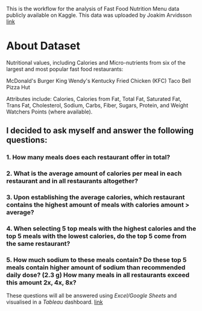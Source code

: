 This is the workflow for the analysis of Fast Food Nutrition Menu data publicly available on Kaggle. This data was uploaded by Joakim Arvidsson [link](https://www.kaggle.com/datasets/joebeachcapital/fast-food?resource=download)

# About Dataset

Nutritional values, including Calories and Micro-nutrients from six of the largest and most popular fast food restaurants:

McDonald's
Burger King
Wendy's
Kentucky Fried Chicken (KFC)
Taco Bell
Pizza Hut

Attributes include: Calories, Calories from Fat, Total Fat, Saturated Fat, Trans Fat, Cholesterol, Sodium, Carbs, Fiber, Sugars, Protein, and Weight Watchers Points (where available).

## I decided to ask myself and answer the following questions:

### 1. How many meals does each restaurant offer in total?
### 2. What is the average amount of calories per meal in each restaurant and in all restaurants altogether?
### 3. Upon establishing the average calories, which restaurant contains the highest amount of meals with calories amount > average? 
### 4. When selecting 5 top meals with the highest calories and the top 5 meals with the lowest calories, do the top 5 come from the same restaurant?
### 5. How much sodium to these meals contain? Do these top 5 meals contain higher amount of sodium than recommended daily dose? (2.3 g) How many meals in all restaurants exceed this amount 2x, 4x, 8x?

These questions will all be answered using _Excel/Google Sheets_ and visualised in a _Tableau_ dashboard. [link](url)
